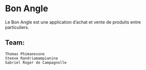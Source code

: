 # Bon Angle 

Le Bon Angle est une application d’achat et vente de produits entre particuliers. 

## Team:
```
Thomas Phimanesone
Steeve Randriamampianina
Gabriel Roger de Campagnolle
```
